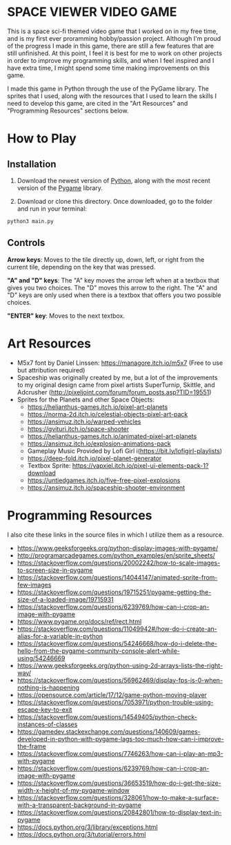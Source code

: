 # **SPACE VIEWER VIDEO GAME**

This is a space sci-fi themed video game that I worked on in my free time, and is my first 
ever proramming hobby/passion project. Although I'm proud of the progress I made in this game,
there are still a few features that are still unfinished. At this point, I feel it is best
for me to work on other projects in order to improve my programming skills, and when I feel
inspired and I have extra time, I might spend some time making improvements on this game.

I made this game in Python through the use of the PyGame library. The sprites that I used, along
with the resources that I used to learn the skills I need to develop this game, are cited in the
"Art Resources" and "Programming Resources" sections below.

# **How to Play**

## **Installation**

1. Download the newest version of [Python](https://www.python.org/downloads/),
   along with the most recent version of the [Pygame](https://www.pygame.org/news) library.

2. Download or clone this directory. Once downloaded, go to the folder and run in your terminal:

```sh
python3 main.py
```

## **Controls**

**Arrow keys**: Moves to the tile directly up, down, left, or right from the current tile, depending
			on the key that was pressed.

**"A" and "D" keys**: The "A" key moves the arrow left when at a textbox that gives you two choices.
				  The "D" moves this arrow to the right. The "A" and "D" keys are only used
				  when there is a textbox that offers you two possible choices.

**"ENTER" key**: Moves to the next textbox.

# **Art Resources**

*	M5x7 font by Daniel Linssen: https://managore.itch.io/m5x7 
    (Free to use but attribution required)
*	Spaceship was originally created by me, but a lot of the improvements 
    to my original design came from pixel artists SuperTurnip, Skittle, 
	and Adcrusher (http://pixeljoint.com/forum/forum_posts.asp?TID=19551)
*	Sprites for the Planets and other Space Objects: 
	*	https://helianthus-games.itch.io/pixel-art-planets
	*	https://norma-2d.itch.io/celestial-objects-pixel-art-pack
	*	https://ansimuz.itch.io/warped-vehicles
	*	https://gvituri.itch.io/space-shooter
	*	https://helianthus-games.itch.io/animated-pixel-art-planets
	*	https://ansimuz.itch.io/explosion-animations-pack
	*	Gameplay Music Provided by Lofi Girl i(https://bit.ly/lofigirI-playlists)
	*	https://deep-fold.itch.io/pixel-planet-generator
	*	Textbox Sprite: https://vapxiel.itch.io/pixel-ui-elements-pack-1?download
	*	https://untiedgames.itch.io/five-free-pixel-explosions
	*	https://ansimuz.itch.io/spaceship-shooter-environment

# **Programming Resources**
	
I also cite these links in the source files in which I utilize them as 
a resource.

* https://www.geeksforgeeks.org/python-display-images-with-pygame/
* http://programarcadegames.com/python_examples/en/sprite_sheets/
* https://stackoverflow.com/questions/20002242/how-to-scale-images-to-screen-size-in-pygame
* https://stackoverflow.com/questions/14044147/animated-sprite-from-few-images
* https://stackoverflow.com/questions/19715251/pygame-getting-the-size-of-a-loaded-image/19715931
* https://stackoverflow.com/questions/6239769/how-can-i-crop-an-image-with-pygame
* https://www.pygame.org/docs/ref/rect.html
* https://stackoverflow.com/questions/11049942#/how-do-i-create-an-alias-for-a-variable-in-python
* https://stackoverflow.com/questions/54246668/how-do-i-delete-the-hello-from-the-pygame-community-console-alert-while-using/54246669
* https://www.geeksforgeeks.org/python-using-2d-arrays-lists-the-right-way/
* https://stackoverflow.com/questions/56962469/display-fps-is-0-when-nothing-is-happening
* https://opensource.com/article/17/12/game-python-moving-player
* https://stackoverflow.com/questions/7053971/python-trouble-using-escape-key-to-exit
* https://stackoverflow.com/questions/14549405/python-check-instances-of-classes
* https://gamedev.stackexchange.com/questions/140609/games-developed-in-python-with-pygame-lags-too-much-how-can-i-improve-the-frame
* https://stackoverflow.com/questions/7746263/how-can-i-play-an-mp3-with-pygame
* https://stackoverflow.com/questions/6239769/how-can-i-crop-an-image-with-pygame
* https://stackoverflow.com/questions/36653519/how-do-i-get-the-size-width-x-height-of-my-pygame-window
* https://stackoverflow.com/questions/328061/how-to-make-a-surface-with-a-transparent-background-in-pygame
* https://stackoverflow.com/questions/20842801/how-to-display-text-in-pygame
* https://docs.python.org/3/library/exceptions.html
* https://docs.python.org/3/tutorial/errors.html
